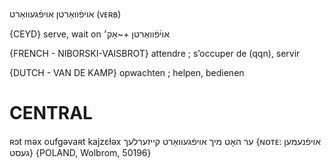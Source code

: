 אויפֿוואַרטן
אויפֿגעוואַרט
(ᴠᴇʀʙ)

{CEYD}
serve, wait on אוי֜פֿוואַרטן +~אַק׳

{FRENCH - NIBORSKI-VAISBROT}
attendre ; s’occuper de (qqn), servir

{DUTCH - VAN DE KAMP}
opwachten ; helpen, bedienen

CENTRAL
========

ʀɔt məx oufgəvaʀt kajzɛɫəx ער האָט מיך אויפֿגעוואַרט קייזערלעך {ɴᴏᴛᴇ: אויפֿנעמען געסט} {POLAND, Wolbrom, 50196}